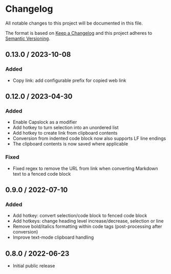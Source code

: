 # Changelog

All notable changes to this project will be documented in this file.

The format is based on [Keep a Changelog](http://keepachangelog.com/en/1.0.0/)
and this project adheres to [Semantic Versioning](http://semver.org/spec/v2.0.0.html).

<!-- markdownlint-disable MD024 -->

## 0.13.0 / 2023-10-08

### Added

* Copy link: add configurable prefix for copied web link

## 0.12.0 / 2023-04-30

### Added

* Enable Capslock as a modifier
* Add hotkey to turn selection into an unordered list
* Add hotkey to create link from clipboard contents
* Conversion from indented code block now also supports LF line endings
* The clipboard contents is now saved where applicable

### Fixed

* Fixed regex to remove the URL from link when converting Markdown text to a fenced code block

## 0.9.0 / 2022-07-10

### Added

* Add hotkey: convert selection/code block to fenced code block
* Add hotkeys: change heading level increase/decrease, selection or line
* Remove bold/italics formatting within code tags (post-processing after conversion)
* Improve text-mode clipboard handling

## 0.8.0 / 2022-06-23

* Initial public release
